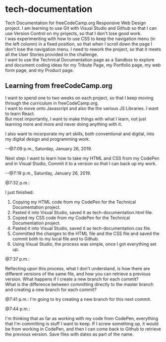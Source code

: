 # tech-documentation
Tech Documentation for freeCodeCamp.org Responsive Web Design project.
I am learning to use Git with Visual Studio and Github so that I can use Version Control on my projects, so that I don't lose good work.  
I was experimenting with how to use CSS to keep the navigation menu (in the left column) in a fixed position, so that when I scroll down
the page I don't lose the navigation menu.  I need to rework the project, so that it meets all the User Stories provided in the challenge.  
I want to use the Technical Documentation page as a Sandbox to explore and document coding ideas for my Tribute Page, my Portfolio page, 
my web form page, and my Product page.

## Learning from freeCodeCamp.org
I want to spend one to two weeks on each project, so that I keep moving through the curriculum in freeCodeCamp.org.  
I want to move onto Javascript and also the the various JS Libraries.  I want to learn React.  
But most importantly, I want to make things with what I learn, not just learning more and more and never doing anything with it.  

I also want to incorporate my art skills, both conventional and digital, into my digital design and programming work.

--@7:09 p.m., Saturday, January 26, 2019.

Next step:  I want to learn how to take my HTML and CSS from my CodePen and in Visual Studio, Commit it to a version so that I can back up my work.  

--@7:19 p.m., Saturday, January 26, 2019.


@7:32 p.m.:

I just finished:  
1.  Copying my HTML code from my CodePen for the Technical Documentation project.
2.  Pasted it into Visual Studio, saved it as tech-documentation.html file.
3.  Copied my CSS code from my CodePen for the Technical Documentation project.
4.  Pasted it into Visual Studio, saved it as tech-documentation.css file.
5.  Committed the changes to the HTML file and the CSS file and saved the commit
    both to my local file and to Github.
6.  Using Visual Studio, the process was simple, once I got everything set up.

@7:37 p.m.:

Reflecting upon this process, what I don't understand, is how there are different versions of the same file, 
and how you can retrieve a previous version.  What happens if I create a new branch for each commit?  
What is the difference between committing directly to the master branch and creating a new branch for each commit?

@7:41 p.m.:
I'm going to try creating a new branch for this next commit.  

@7:44 p.m.:

I'm thinking that as far as working with my code from CodePen, everything that I'm committing is stuff I want to keep.  If I screw something up, it would be from working in CodePen, and then I can come back to Github to retrieve the previous version.
Save files with dates as part of the name. 

